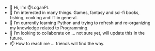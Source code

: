 - 👋 Hi, I’m @LoganPL
- 👀 I’m interested in many things. Games, fantasy and sci-fi books, fishing, cooking and IT in general.
- 🌱 I’m currently learning Python and trying to refresh and re-organizing my knowledge related to Programming.
- 💞️ I’m looking to collaborate on ... not sure yet, will update this in the future.
- 📫 How to reach me ... friends will find the way.

<!---
LoganPL/LoganPL is a ✨ special ✨ repository because its `README.md` (this file) appears on your GitHub profile.
You can click the Preview link to take a look at your changes.
--->
